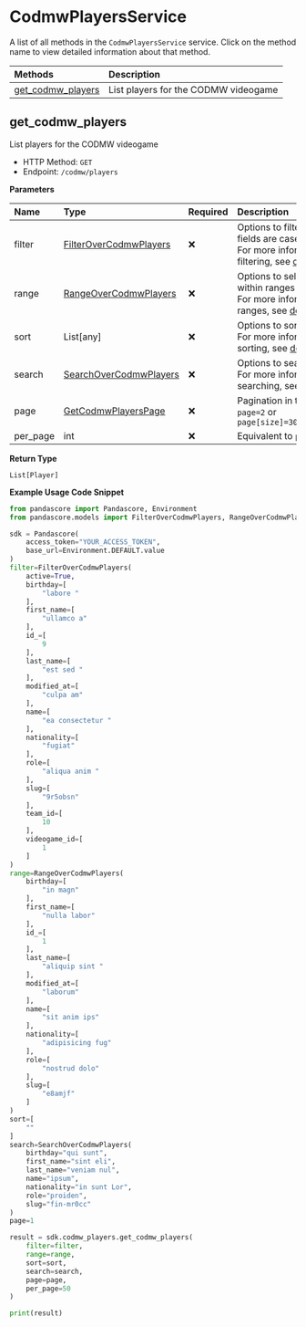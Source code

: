 # CodmwPlayersService

A list of all methods in the `CodmwPlayersService` service. Click on the method name to view detailed information about that method.

| Methods                                 | Description                          |
| :-------------------------------------- | :----------------------------------- |
| [get_codmw_players](#get_codmw_players) | List players for the CODMW videogame |

## get_codmw_players

List players for the CODMW videogame

- HTTP Method: `GET`
- Endpoint: `/codmw/players`

**Parameters**

| Name     | Type                                                          | Required | Description                                                                                                                                         |
| :------- | :------------------------------------------------------------ | :------- | :-------------------------------------------------------------------------------------------------------------------------------------------------- |
| filter   | [FilterOverCodmwPlayers](../models/FilterOverCodmwPlayers.md) | ❌       | Options to filter results. String fields are case sensitive <br/>For more information on filtering, see [docs](/docs/filtering-and-sorting#filter). |
| range    | [RangeOverCodmwPlayers](../models/RangeOverCodmwPlayers.md)   | ❌       | Options to select results within ranges <br/>For more information on ranges, see [docs](/docs/filtering-and-sorting#range).                         |
| sort     | List[any]                                                     | ❌       | Options to sort results <br/>For more information on sorting, see [docs](/docs/filtering-and-sorting#sort).                                         |
| search   | [SearchOverCodmwPlayers](../models/SearchOverCodmwPlayers.md) | ❌       | Options to search results <br/>For more information on searching, see [docs](/docs/filtering-and-sorting#search).                                   |
| page     | [GetCodmwPlayersPage](../models/GetCodmwPlayersPage.md)       | ❌       | Pagination in the form of `page=2` or `page[size]=30&page[number]=2`                                                                                |
| per_page | int                                                           | ❌       | Equivalent to `page[size]`                                                                                                                          |

**Return Type**

`List[Player]`

**Example Usage Code Snippet**

```python
from pandascore import Pandascore, Environment
from pandascore.models import FilterOverCodmwPlayers, RangeOverCodmwPlayers, SearchOverCodmwPlayers

sdk = Pandascore(
    access_token="YOUR_ACCESS_TOKEN",
    base_url=Environment.DEFAULT.value
)
filter=FilterOverCodmwPlayers(
    active=True,
    birthday=[
        "labore "
    ],
    first_name=[
        "ullamco a"
    ],
    id_=[
        9
    ],
    last_name=[
        "est sed "
    ],
    modified_at=[
        "culpa am"
    ],
    name=[
        "ea consectetur "
    ],
    nationality=[
        "fugiat"
    ],
    role=[
        "aliqua anim "
    ],
    slug=[
        "9r5obsn"
    ],
    team_id=[
        10
    ],
    videogame_id=[
        1
    ]
)
range=RangeOverCodmwPlayers(
    birthday=[
        "in magn"
    ],
    first_name=[
        "nulla labor"
    ],
    id_=[
        1
    ],
    last_name=[
        "aliquip sint "
    ],
    modified_at=[
        "laborum"
    ],
    name=[
        "sit anim ips"
    ],
    nationality=[
        "adipisicing fug"
    ],
    role=[
        "nostrud dolo"
    ],
    slug=[
        "e8amjf"
    ]
)
sort=[
    ""
]
search=SearchOverCodmwPlayers(
    birthday="qui sunt",
    first_name="sint eli",
    last_name="veniam nul",
    name="ipsum",
    nationality="in sunt Lor",
    role="proiden",
    slug="fin-mr0cc"
)
page=1

result = sdk.codmw_players.get_codmw_players(
    filter=filter,
    range=range,
    sort=sort,
    search=search,
    page=page,
    per_page=50
)

print(result)
```

<!-- This file was generated by liblab | https://liblab.com/ -->
